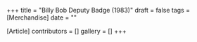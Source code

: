+++
title = "Billy Bob Deputy Badge (1983)"
draft = false
tags = [Merchandise]
date = ""

[Article]
contributors = []
gallery = []
+++